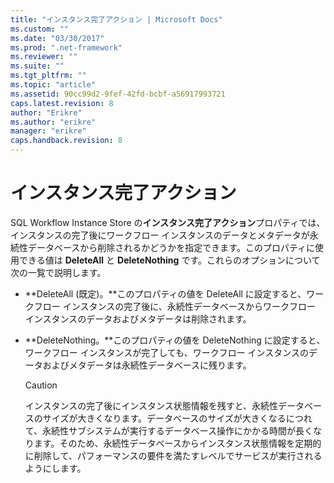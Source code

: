 ```yaml
---
title: "インスタンス完了アクション | Microsoft Docs"
ms.custom: ""
ms.date: "03/30/2017"
ms.prod: ".net-framework"
ms.reviewer: ""
ms.suite: ""
ms.tgt_pltfrm: ""
ms.topic: "article"
ms.assetid: 90cc99d2-9fef-42fd-bcbf-a56917993721
caps.latest.revision: 8
author: "Erikre"
ms.author: "erikre"
manager: "erikre"
caps.handback.revision: 8
---
```

# インスタンス完了アクション
SQL Workflow Instance Store の**インスタンス完了アクション**プロパティでは、インスタンスの完了後にワークフロー インスタンスのデータとメタデータが永続性データベースから削除されるかどうかを指定できます。このプロパティに使用できる値は **DeleteAll** と **DeleteNothing** です。これらのオプションについて次の一覧で説明します。  
  
-   **DeleteAll \(既定\)。**このプロパティの値を DeleteAll に設定すると、ワークフロー インスタンスの完了後に、永続性データベースからワークフロー インスタンスのデータおよびメタデータは削除されます。  
  
-   **DeleteNothing。**このプロパティの値を DeleteNothing に設定すると、ワークフロー インスタンスが完了しても、ワークフロー インスタンスのデータおよびメタデータは永続性データベースに残ります。  
  
    > [!CAUTION]
    >  インスタンスの完了後にインスタンス状態情報を残すと、永続性データベースのサイズが大きくなります。データベースのサイズが大きくなるにつれて、永続性サブシステムが実行するデータベース操作にかかる時間が長くなります。そのため、永続性データベースからインスタンス状態情報を定期的に削除して、パフォーマンスの要件を満たすレベルでサービスが実行されるようにします。